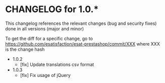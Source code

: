CHANGELOG for 1.0.*
===================

This changelog references the relevant changes (bug and security fixes) done
in all versions (major and minor)

To get the diff for a specific change, go to https://github.com/esatisfaction/esat-prestashop/commit/XXX where
XXX is the change hash

* 1.0.2
  * [fix] Update translations csv format
* 1.0.3
  * [fix] Fix usage of jQuery
